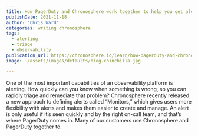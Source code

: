 ```yaml
---
title: How PagerDuty and Chronosphere work together to help you get alerted faster
publishDate: 2021-11-18
author: "Chris Ward"
categories: writing chronosphere
tags: 
  - alerting
  - triage
  - observability
publication_url: https://chronosphere.io/learn/how-pagerduty-and-chronosphere-work-together-to-help-you-get-alerted-faster/
image: ~/assets/images/defaults/blog-chinchilla.jpg

---
```


One of the most important capabilities of an observability platform is alerting. How quickly can you know when something is wrong, so you can rapidly triage and remediate that problem? Chronosphere recently released a new approach to defining alerts called “Monitors,” which gives users more flexibility with alerts and makes them easier to create and manage.
An alert is only useful if it’s seen quickly and by the right on-call team, and that’s where PagerDuty comes in. Many of our customers use Chronosphere and PagerDuty together to.